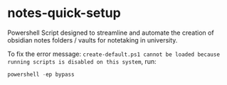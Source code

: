 # notes-quick-setup

Powershell Script designed to streamline and automate the creation of obsidian notes folders / vaults for notetaking in university.

To fix the error message: `create-default.ps1 cannot be loaded because running scripts is disabled on this system`, run:
```powershell
powershell -ep bypass
```

